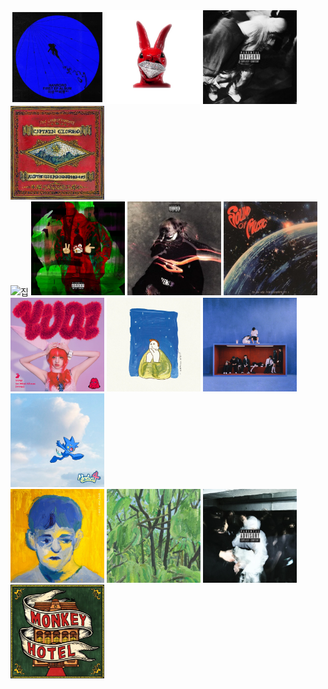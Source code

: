<div>
<img width="150" alt="이상비행" src="./assets/이상비행.webp" />
<img width="150" alt="APGU essential" src="./assets/APGUessential.jpg" />
<img width="150" alt="K-FLIP+" src="./assets/KFLIP+.webp" />
<img width="150" alt="환상의 나라" src="./assets/환상의나라.jpeg" />
</div>
<div>
<img width="150" alt="집" src="./assets/집.webp" />
<img width="150" alt="2mh41k" src="./assets/2mh41k.webp" />
<img width="150" alt="AAA" src="./assets/AAA.webp" />
<img width="150" alt="사운드 오브 뮤직" src="./assets/사운드오브뮤직.jpeg" />
</div>
<div>
<img width="150" alt="YUQ1" src="./assets/YUQ1.webp" />
<img width="150" alt="잔나비 소곡집 I" src="./assets/잔나비소곡집.jpeg" />
<img width="150" alt="낭만" src="./assets/낭만.jpeg" />
<img width="150" alt="살아숨셔4" src="./assets/살아숨셔4.jpg" />
</div>
<div>
<img width="150" alt="전설" src="./assets/전설.jpeg" />
<img width="150" alt="잔나비 소곡집 II" src="./assets/초록을거머쥔우리는.jpg" />
<img width="150" alt="K-FLIP" src="./assets/KFLIP.webp" />
<img width="150" alt="몽키 호텔" src="./assets/몽키호텔.webp" />
</div>
